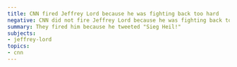 ```yaml
---
title: CNN fired Jeffrey Lord because he was fighting back too hard
negative: CNN did not fire Jeffrey Lord because he was fighting back too hard
summary: They fired him because he tweeted "Sieg Heil!"
subjects:
- jeffrey-lord
topics:
- cnn
---
```

